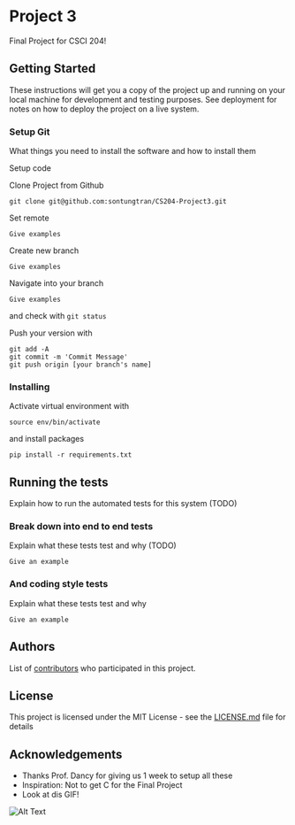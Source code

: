 # Project 3

Final Project for CSCI 204!

## Getting Started

These instructions will get you a copy of the project up and running on your local machine for development and testing purposes. See deployment for notes on how to deploy the project on a live system.

### Setup Git

What things you need to install the software and how to install them

Setup code 

Clone Project from Github

```
git clone git@github.com:sontungtran/CS204-Project3.git
```

Set remote

```
Give examples
```

Create new branch

```
Give examples
```

Navigate into your branch

```
Give examples
```

and check with ```git status```

Push your version with

```
git add -A
git commit -m 'Commit Message'
git push origin [your branch's name]
```

### Installing

Activate virtual environment with

```
source env/bin/activate
```

and install packages

```
pip install -r requirements.txt
```

## Running the tests

Explain how to run the automated tests for this system (TODO)

### Break down into end to end tests

Explain what these tests test and why (TODO)

```
Give an example
```

### And coding style tests

Explain what these tests test and why

```
Give an example
```

## Authors

List of [contributors](https://github.com/sontungtran/CS204-Project3/graphs/contributors) who participated in this project.

## License

This project is licensed under the MIT License - see the [LICENSE.md](LICENSE.md) file for details

## Acknowledgements

* Thanks Prof. Dancy for giving us 1 week to setup all these
* Inspiration: Not to get C for the Final Project
* Look at dis GIF!

![Alt Text](https://media.giphy.com/media/vFKqnCdLPNOKc/giphy.gif)
